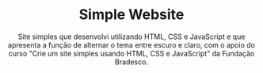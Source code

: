 <h1 align = center>Simple Website</h1>
<p align = center>Site simples que desenvolvi utilizando HTML, CSS e JavaScript e que apresenta a função de alternar o tema entre escuro e claro, com o apoio do curso "Crie um site simples usando HTML, CSS e JavaScript" da Fundação Bradesco.</p>
